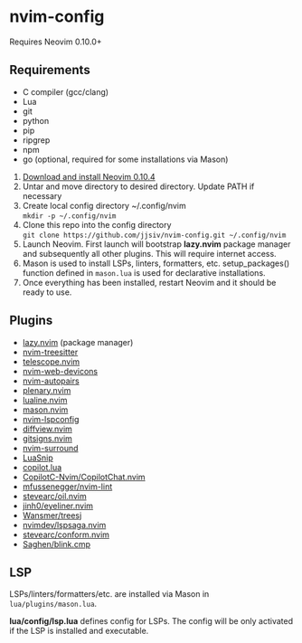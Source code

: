 # nvim-config

Requires Neovim 0.10.0+

## Requirements

- C compiler (gcc/clang)
- Lua
- git
- python
- pip
- ripgrep
- npm
- go (optional, required for some installations via Mason)

1. [Download and install Neovim 0.10.4](https://github.com/neovim/neovim/releases/tag/v0.10.4)
2. Untar and move directory to desired directory. Update PATH if necessary
3. Create local config directory ~/.config/nvim  
   `mkdir -p ~/.config/nvim`
4. Clone this repo into the config directory  
   `git clone https://github.com/jjsiv/nvim-config.git ~/.config/nvim`
5. Launch Neovim. First launch will bootstrap **lazy.nvim** package manager and subsequently all other plugins. This will require internet access.
6. Mason is used to install LSPs, linters, formatters, etc. setup_packages() function defined in `mason.lua` is used for declarative installations.
7. Once everything has been installed, restart Neovim and it should be ready to use.

## Plugins

- [lazy.nvim](https://github.com/folke/lazy.nvim) (package manager)
- [nvim-treesitter](https://github.com/nvim-treesitter/nvim-treesitter)
- [telescope.nvim](https://github.com/nvim-telescope/telescope.nvim)
- [nvim-web-devicons](https://github.com/nvim-tree/nvim-web-devicons)
- [nvim-autopairs](https://github.com/windwp/nvim-autopairs)
- [plenary.nvim](https://github.com/nvim-lua/plenary.nvim)
- [lualine.nvim](https://github.com/nvim-lualine/lualine.nvim)
- [mason.nvim](https://github.com/williamboman/mason.nvim)
- [nvim-lspconfig](https://github.com/neovim/nvim-lspconfig)
- [diffview.nvim](https://github.com/sindrets/diffview.nvim)
- [gitsigns.nvim](https://github.com/lewis6991/gitsigns.nvim)
- [nvim-surround](https://github.com/kylechui/nvim-surround)
- [LuaSnip](https://github.com/L3M0N4D3/LuaSnip)
- [copilot.lua](https://github.com/zbirenbaum/copilot.lua)
- [CopilotC-Nvim/CopilotChat.nvim](https://github.com/CopilotC-Nvim/CopilotChat.nvim)
- [mfussenegger/nvim-lint](https://github.com/mfussenegger/nvim-lint)
- [stevearc/oil.nvim](https://github.com/stevearc/oil.nvim)
- [jinh0/eyeliner.nvim](https://github.com/jinh0/eyeliner.nvim)
- [Wansmer/treesj](https://github.com/Wansmer/treesj)
- [nvimdev/lspsaga.nvim](https://github.com/nvimdev/lspsaga.nvim)
- [stevearc/conform.nvim](https://github.com/stevearc/conform.nvim)
- [Saghen/blink.cmp](https://github.com/Saghen/blink.cmp)

## LSP

LSPs/linters/formatters/etc. are installed via Mason in `lua/plugins/mason.lua`.

**lua/config/lsp.lua** defines config for LSPs. The config will be only activated if the LSP is installed and executable.
